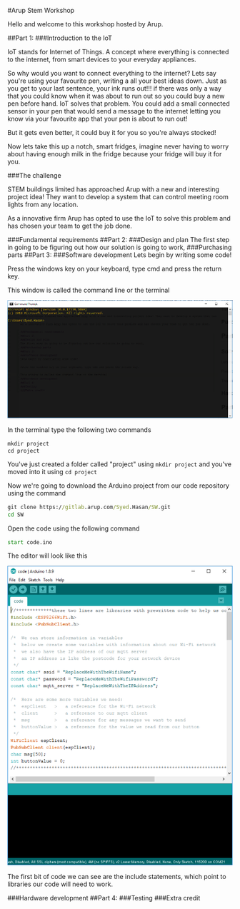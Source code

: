 #Arup Stem Workshop

Hello and welcome to this workshop hosted by Arup.

##Part 1: 
###Introduction to the IoT

IoT stands for Internet of Things. A concept where everything is connected to the internet, from smart devices to your everyday appliances.

So why would you want to connect everything to the internet? Lets say you're using your favourite pen, writing a all your best ideas down. Just as you get to your last sentence, your ink runs out!!!
if there was only a way that you could know when it was about to run out so you could buy a new pen before hand. IoT solves that problem. You could add a small connected sensor in your pen that would send a message to the internet letting you know via your favourite app that your pen is about to run out!

But it gets even better, it could buy it for you so you're always stocked!

Now lets take this up a notch, smart fridges, imagine never having to worry about having enough milk in the fridge because your fridge will buy it for you.

###The challenge

STEM buildings limited has approached Arup with a new and interesting project idea! They want to develop a system that can control meeting room lights from any location.

As a innovative firm Arup has opted to use the IoT to solve this problem and has chosen your team to get the job done.

###Fundamental requirements 
##Part 2:
###Design and plan
The first step in going to be figuring out how our solution is going to work, 
###Purchasing parts
##Part 3:
###Software development
Lets begin by writing some code!

Press the windows key on your keyboard, type cmd and press the return key.

This window is called the command line or the terminal

![alt text](screenshots/CommandLine.PNG "Title Text")

In the terminal type the following two commands

```
mkdir project
cd project
```

You've just created a folder called "project" using ```mkdir project``` and you've moved into it using ```cd project```

Now we're going to download the Arduino project from our code repository using the command
```cmd
git clone https://gitlab.arup.com/Syed.Hasan/SW.git
cd SW
```

Open the code using the following command

```cmd
start code.ino
```

The editor will look like this

![alt text](screenshots/ArduinoIDE.PNG "Title Text")

The first bit of code we can see are the include statements, which point to libraries our code will need to work. 


###Hardware development
##Part 4:
###Testing
###Extra credit